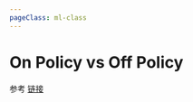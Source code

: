 ```yaml
---
pageClass: ml-class
---
```


<!--
 * @Description: 
 * @Author: Jack Huang
 * @Github: https://github.com/HuangJiaLian
 * @Date: 2019-09-21 11:14:43
 * @LastEditors: Jack Huang
 * @LastEditTime: 2019-09-21 11:17:33
 -->

# On Policy vs Off Policy



参考 [链接](https://leimao.github.io/blog/RL-On-Policy-VS-Off-Policy/)
<Livere/>